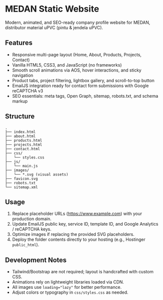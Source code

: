 # MEDAN Static Website

Modern, animated, and SEO-ready company profile website for MEDAN, distributor material uPVC (pintu & jendela uPVC).

## Features
- Responsive multi-page layout (Home, About, Products, Projects, Contact)
- Vanilla HTML5, CSS3, and JavaScript (no frameworks)
- Smooth scroll animations via AOS, hover interactions, and sticky navigation
- Product tabs, project filtering, lightbox gallery, and scroll-to-top button
- EmailJS integration ready for contact form submissions with Google reCAPTCHA v3
- SEO essentials: meta tags, Open Graph, sitemap, robots.txt, and schema markup

## Structure
```
.
├── index.html
├── about.html
├── products.html
├── projects.html
├── contact.html
├── css/
│   └── styles.css
├── js/
│   └── main.js
├── images/
│   └── *.svg (visual assets)
├── favicon.svg
├── robots.txt
└── sitemap.xml
```

## Usage
1. Replace placeholder URLs (https://www.example.com) with your production domain.
2. Update EmailJS public key, service ID, template ID, and Google Analytics / reCAPTCHA keys.
3. Optimize images if replacing the provided SVG placeholders.
4. Deploy the folder contents directly to your hosting (e.g., Hostinger `public_html`).

## Development Notes
- Tailwind/Bootstrap are not required; layout is handcrafted with custom CSS.
- Animations rely on lightweight libraries loaded via CDN.
- All images use `loading="lazy"` for better performance.
- Adjust colors or typography in `css/styles.css` as needed.
